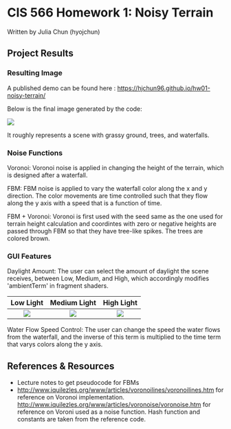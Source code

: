 CIS 566 Homework 1: Noisy Terrain
=====================================

Written by Julia Chun (hyojchun)

Project Results
----------------
### Resulting Image

A published demo can be found here : https://hjchun96.github.io/hw01-noisy-terrain/
   
Below is the final image generated by the code:

![](Images/example.png)

It roughly represents a scene with grassy ground, trees, and waterfalls. 

### Noise Functions

Voronoi: Voronoi noise is applied in changing the height of the terrain, which is designed after a waterfall.

FBM: FBM noise is applied to vary the waterfall color along the x and y direction. The color movements are time controlled such that they flow along the y axis with a speed that is a function of time.

FBM + Voronoi: Voronoi is first used with the seed same as the one used for terrain height calculation and coordintes with zero or negative heights are passed through FBM so that they have tree-like spikes. The trees are colored brown.


### GUI Features

Daylight Amount: The user can select the amount of daylight the scene receives, between Low, Medium, and High, which accordingly modifies 'ambientTerm' in fragment shaders.


Low Light   				 |  Medium Light     			| High Light     		 |
:-------------------:|:----------------------:|:-------------------:
![](Images/LOW.png)  |  ![](Images/MEDIUM.png)|![](Images/HIGH.png)|


Water Flow Speed Control: The user can change the speed the water flows from the waterfall, and the inverse of this term is multiplied to the time term that varys colors along the y axis.


References & Resources
----------------------

* Lecture notes to get pseudocode for FBMs
* http://www.iquilezles.org/www/articles/voronoilines/voronoilines.htm for reference on Voronoi implementation.
  http://www.iquilezles.org/www/articles/voronoise/voronoise.htm for reference on Voroni used as a noise function. 
  Hash function and constants are taken from the reference code.
